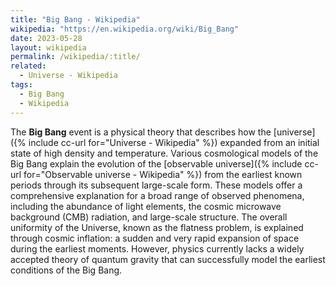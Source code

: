```yaml
---
title: "Big Bang - Wikipedia"
wikipedia: "https://en.wikipedia.org/wiki/Big_Bang"
date: 2023-05-28
layout: wikipedia
permalink: /wikipedia/:title/
related:
  - Universe - Wikipedia
tags:
  - Big Bang
  - Wikipedia
---
```

The **Big Bang** event is a physical theory that describes how the [universe]({% include cc-url for="Universe - Wikipedia" %}) expanded from an initial state of high density and temperature. Various cosmological models of the Big Bang explain the evolution of the [observable universe]({% include cc-url for="Observable universe - Wikipedia" %}) from the earliest known periods through its subsequent large-scale form. These models offer a comprehensive explanation for a broad range of observed phenomena, including the abundance of light elements, the cosmic microwave background (CMB) radiation, and large-scale structure. The overall uniformity of the Universe, known as the flatness problem, is explained through cosmic inflation: a sudden and very rapid expansion of space during the earliest moments. However, physics currently lacks a widely accepted theory of quantum gravity that can successfully model the earliest conditions of the Big Bang.